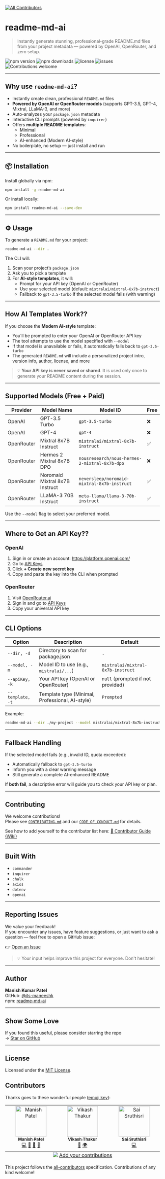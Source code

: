 
<!-- ALL-CONTRIBUTORS-BADGE:START - Do not remove or modify this section -->
[![All Contributors](https://img.shields.io/badge/all_contributors-3-orange.svg?style=flat-square)](#contributors-)
<!-- ALL-CONTRIBUTORS-BADGE:END -->
# readme-md-ai

> Instantly generate stunning, professional-grade README.md files from your project metadata — powered by OpenAI, OpenRouter, and zero setup.

![npm version](https://img.shields.io/npm/v/readme-md-ai)
![npm downloads](https://img.shields.io/npm/dt/readme-md-ai)
![license](https://img.shields.io/npm/l/readme-md-ai)
![issues](https://img.shields.io/github/issues/its-maneeshk/readme-md-ai)
![Contributions welcome](https://img.shields.io/badge/contributions-welcome-brightgreen.svg)

---

## Why use `readme-md-ai`?

- Instantly create clean, professional `README.md` files
- **Powered by OpenAI or OpenRouter models** (supports GPT-3.5, GPT-4, Mixtral, LLaMA-3, and more)
- Auto-analyzes your `package.json` metadata
- Interactive CLI prompts (powered by `inquirer`)
- Offers **multiple README templates**:
  - Minimal
  - Professional
  - AI-enhanced (Modern AI-style)
- No boilerplate, no setup — just install and run

---

## 📦 Installation

Install globally via npm:

```bash
npm install -g readme-md-ai
```

Or install locally:

```bash
npm install readme-md-ai --save-dev
```

---

## ⚙️ Usage

To generate a `README.md` for your project:

```bash
readme-md-ai --dir .
```

The CLI will:

1. Scan your project’s `package.json`
2. Ask you to pick a template
3. For **AI-style templates**, it will:
   - Prompt for your API key (OpenAI or OpenRouter)
   - Use your selected model (default: `mistralai/mixtral-8x7b-instruct`)
   - Fallback to `gpt-3.5-turbo` if the selected model fails (with warning)

---

## How AI Templates Work??

If you choose the **Modern AI-style** template:

- You'll be prompted to enter your OpenAI or OpenRouter API key
- The tool attempts to use the model specified with `--model`
- If that model is unavailable or fails, it automatically falls back to `gpt-3.5-turbo`
- The generated `README.md` will include a personalized project intro, version info, author, license, and more

> 💡 **Your API key is never saved or shared**. It is used only once to generate your README content during the session.

---

## Supported Models (Free + Paid)

| Provider    | Model Name                        | Model ID                                 | Free |
|-------------|----------------------------------|-------------------------------------------|------|
| OpenAI      | GPT-3.5 Turbo                    | `gpt-3.5-turbo`                           | ❌   |
| OpenAI      | GPT-4                            | `gpt-4`                                   | ❌   |
| OpenRouter  | Mixtral 8x7B Instruct            | `mistralai/mixtral-8x7b-instruct`         | ✅   |
| OpenRouter  | Hermes 2 Mixtral 8x7B DPO        | `nousresearch/nous-hermes-2-mixtral-8x7b-dpo` | ❌ |
| OpenRouter  | Noromaid Mixtral 8x7B Instruct   | `neversleep/noromaid-mixtral-8x7b-instruct` | ✅  |
| OpenRouter  | LLaMA-3 70B Instruct             | `meta-llama/llama-3-70b-instruct`         | ✅   |

Use the `--model` flag to select your preferred model.

---

## Where to Get an API Key??

### OpenAI

1. Sign in or create an account: https://platform.openai.com/
2. Go to [API Keys](https://platform.openai.com/account/api-keys)
3. Click **+ Create new secret key**
4. Copy and paste the key into the CLI when prompted

### OpenRouter

1. Visit [OpenRouter.ai](https://openrouter.ai)
2. Sign in and go to [API Keys](https://openrouter.ai/keys)
3. Copy your universal API key

---

## CLI Options

| Option         | Description                                      | Default                             |
|----------------|--------------------------------------------------|-------------------------------------|
| `--dir, -d`    | Directory to scan for package.json               | `.`                                 |
| `--model, -m`  | Model ID to use (e.g., `mistralai/...`)          | `mistralai/mixtral-8x7b-instruct`   |
| `--apiKey, -k` | Your API key (OpenAI or OpenRouter)              | `null` (prompted if not provided)   |
| `--template, -t` | Template type (Minimal, Professional, AI-style) | `Prompted`                          |

Example:

```bash
readme-md-ai --dir ./my-project --model mistralai/mixtral-8x7b-instruct
```

---

## Fallback Handling

If the selected model fails (e.g., invalid ID, quota exceeded):

- Automatically fallback to `gpt-3.5-turbo`
- Inform you with a clear warning message
- Still generate a complete AI-enhanced README

If **both fail**, a descriptive error will guide you to check your API key or plan.

---

## Contributing

We welcome contributions!  
Please see [`CONTRIBUTING.md`](CONTRIBUTING.md) and our [`CODE_OF_CONDUCT.md`](CODE_OF_CONDUCT.md) for details.

See how to add yourself to the contributor list here: [🧠 Contributor Guide (Wiki)](../../wiki/How-to-Add-Yourself-as-a-Contributor)

---

## Built With

- `commander`
- `inquirer`
- `chalk`
- `axios`
- `dotenv`
- `openai`

---

## Reporting Issues

We value your feedback!  
If you encounter any issues, have feature suggestions, or just want to ask a question — feel free to open a GitHub issue:

👉 [Open an Issue](https://github.com/its-maneeshk/readme-md-ai/issues)

> 💡 Your input helps improve this project for everyone. Don't hesitate!

---

## Author

**Manish Kumar Patel**  
GitHub: [@its-maneeshk](https://github.com/its-maneeshk)  
npm: [readme-md-ai](https://www.npmjs.com/package/readme-md-ai)

---

## Show Some Love

If you found this useful, please consider starring the repo   
-> [Star on GitHub](https://github.com/its-maneeshk/readme-md-ai)

---

## License

Licensed under the [MIT License](LICENSE).

## Contributors 

Thanks goes to these wonderful people ([emoji key](https://allcontributors.org/docs/en/emoji-key)):

<!-- ALL-CONTRIBUTORS-LIST:START - Do not remove or modify this section -->
<!-- prettier-ignore-start -->
<!-- markdownlint-disable -->
<table>
  <tbody>
    <tr>
      <td align="center" valign="top" width="14.28%"><a href="https://www.manishpatel.com.np/"><img src="https://avatars.githubusercontent.com/u/122369058?v=4?s=100" width="100px;" alt="Manish Patel"/><br /><sub><b>Manish Patel</b></sub></a><br /><a href="https://github.com/Manish Patel/readme-md-ai/commits?author=its-maneeshk" title="Code">💻</a> <a href="https://github.com/Manish Patel/readme-md-ai/commits?author=its-maneeshk" title="Documentation">📖</a> <a href="#ideas-its-maneeshk" title="Ideas, Planning, & Feedback">🤔</a> <a href="#maintenance-its-maneeshk" title="Maintenance">🚧</a></td>
      <td align="center" valign="top" width="14.28%"><a href="https://github.com/thakurmrvikas9"><img src="https://avatars.githubusercontent.com/u/179313839?v=4?s=100" width="100px;" alt="Vikash Thakur"/><br /><sub><b>Vikash Thakur</b></sub></a><br /><a href="https://github.com/Manish Patel/readme-md-ai/issues?q=author%3Athakurmrvikas9" title="Bug reports">🐛</a> <a href="#translation-thakurmrvikas9" title="Translation">🌍</a></td>
      <td align="center" valign="top" width="14.28%"><a href="https://github.com/SaiSruthisri"><img src="https://avatars.githubusercontent.com/u/148372065?v=4?s=100" width="100px;" alt="Sai Sruthisri "/><br /><sub><b>Sai Sruthisri </b></sub></a><br /><a href="https://github.com/Manish Patel/readme-md-ai/commits?author=SaiSruthisri" title="Code">💻</a></td>
    </tr>
  </tbody>
  <tfoot>
    <tr>
      <td align="center" size="13px" colspan="7">
        <img src="https://raw.githubusercontent.com/all-contributors/all-contributors-cli/1b8533af435da9854653492b1327a23a4dbd0a10/assets/logo-small.svg">
          <a href="https://all-contributors.js.org/docs/en/bot/usage">Add your contributions</a>
        </img>
      </td>
    </tr>
  </tfoot>
</table>

<!-- markdownlint-restore -->
<!-- prettier-ignore-end -->

<!-- ALL-CONTRIBUTORS-LIST:END -->

This project follows the [all-contributors](https://github.com/all-contributors/all-contributors) specification. Contributions of any kind welcome!
